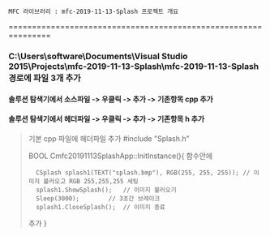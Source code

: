 
    MFC 라이브러리 : mfc-2019-11-13-Splash 프로젝트 개요
===============================================================
### C:\Users\software\Documents\Visual Studio 2015\Projects\mfc-2019-11-13-Splash\mfc-2019-11-13-Splash 경로에 파일 3개 추가 ###
#### 솔루션 탐색기에서 소스파일 -> 우클릭 -> 추가 -> 기존항목 cpp 추가 ####
#### 솔루션 탐색기에서 헤더파일 -> 우클릭 -> 추가 -> 기존항목  h 추가 ####
> 
> 기본 cpp 파일에 헤더파일 추가
> #include "Splash.h"
> 
> BOOL Cmfc20191113SplashApp::InitInstance(){
> 	함수안에
> 
> 		CSplash splash1(TEXT("splash.bmp"), RGB(255, 255, 255)); // 이미지 불러오고 RGB 255,255,255 세팅
> 		splash1.ShowSplash();	// 이미지 불러오기
> 		Sleep(3000);		// 3초간 브레이크
> 		splash1.CloseSplash();	// 이미지 종료
> 
> 	추가
> }
> 
